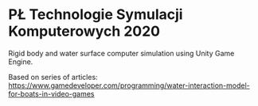 # PŁ Technologie Symulacji Komputerowych 2020

Rigid body and water surface computer simulation using Unity Game Engine.

Based on series of articles: https://www.gamedeveloper.com/programming/water-interaction-model-for-boats-in-video-games
